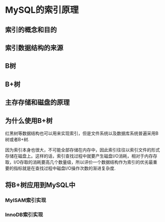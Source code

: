 # MySQL的索引原理

## 索引的概念和目的



## 索引数据结构的来源



## B树



## B+树



## 主存存储和磁盘的原理



## 为什么使用B+树

红黑树等数据结构也可以用来实现索引，但是文件系统以及数据库系统普遍采用B树或者B+树.<br>

因为索引本身也很大，不可能全部存储在内存中，因此索引往往以索引文件的形式存储在磁盘上。这样的话，索引查找过程中就要产生磁盘I/O消耗，相对于内存存取，I/O存取的消耗要高几个数量级，所以评价一个数据结构作为索引的优劣最重要的指标就是在查找过程中磁盘I/O操作次数的渐进复杂度.

## 将B+树应用到MySQL中

### MyISAM索引实现



### InnoDB索引实现



